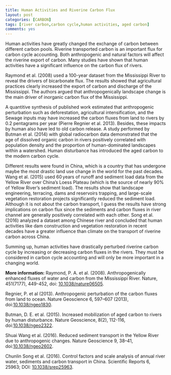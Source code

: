 ```yaml
---
title: Human Activities and Riverine Carbon Flux
layout: post
categories: [CARBON]
tags: [river carbon,carbon cycle,human activities, aged carbon]
comments: yes
---
```


Human activities have greatly changed the exchange of carbon between different carbon pools. Riverine transported carbon is an important flux for carbon cycle accounting. Both anthropogenic and natural factors will affect the riverine export of carbon. Many studies have shown that human activities have a significant influence on the carbon flux of rivers.

Raymond et al. (2008) used a 100-year dataset from the Mississippi River to reveal the drivers of bicarbonate flux. The results showed that agricultural practices clearly increased the export of carbon and discharge of the Mississippi. The authors argued that anthropogenically landscape change is the main driver of inorganic carbon flux of the Mississippi.

A quantitive synthesis of published work estimated that anthropogenic perturbation such as deforestation, agricultural intensification, and the Sewage inputs may have increased the carbon fluxes from land to rivers by 0.2 pentagrams per year (Pierre Regnier et al. 2013). Besides, these impacts by human also have led to old carbon release. A study performed by Butman et al. (2014) with global radiocarbon data demonstrated that the age of dissolved organic carbon in rivers positively correlated with population density and the proportion of human-dominated landscapes within a watershed. Human disturbance has introduced the aged carbon to the modern carbon cycle.

Different results were found in China, which is a country that has undergone maybe the most drastic land use change in the world for the past decades. Wang et al. (2015) used 60 years of runoff and sediment load data from the Yellow River over China’s Loess Plateau (which is the source of nearly 90% of Yellow River’s sediment load). The results show that landscape engineering, terracing, dams and reservoirs trapping, and large-scale vegetation restoration projects significantly reduced the sediment load. Although it is not about the carbon transport, I guess the results have strong implications on carbon flux since the sediments and carbon fluxes in river channel are generally positively correlated with each other. Song et al. (2016) analyzed a dataset among Chinese river and concluded that human activities like dam construction and vegetation restoration in recent decades have a greater influence than climate on the transport of riverine carbon across China. 

Summing up, human activities have drastically perturbed riverine carbon cycle by increasing or decreasing carbon fluxes in the rivers. They must be considered in carbon cycle accounting and will only be more important in a changing world.

**More information:** Raymond, P. A. et al. (2008). Anthropogenically enhanced fluxes of water and carbon from the Mississippi River. Nature, 451(7177), 449-452, doi: [10.1038/nature06505](http://www.nature.com/nature/journal/v451/n7177/full/nature06505.html).

Regnier, P. et al (2013). Anthropogenic perturbation of the carbon fluxes from land to ocean. Nature Geoscience 6, 597–607 (2013), doi:[10.1038/ngeo1830](http://www.nature.com/ngeo/journal/v6/n8/full/ngeo1830.html).

Butman, D. E. et al. (2015). Increased mobilization of aged carbon to rivers by human disturbance. Nature Geoscience, 8(2), 112-116, doi:[10.1038/ngeo2322](http://www.nature.com/ngeo/journal/v8/n2/abs/ngeo2322.html).

Shuai Wang et al. (2016). Reduced sediment transport in the Yellow River due to anthropogenic changes. Nature Geoscience 9, 38–41, doi:[10.1038/ngeo2602](http://www.nature.com/ngeo/journal/v9/n1/full/ngeo2602.html).

Chunlin Song et al. (2016). Control factors and scale analysis of annual river water, sediments and carbon transport in China. Scientific Reports 6, 25963; DOI: [10.1038/srep25963](http://www.nature.com/articles/srep25963).

